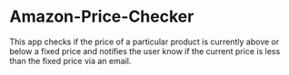 # Amazon-Price-Checker

This app checks if the price of a particular product is currently above or below a fixed price and notifies the user know if the current price is less than the fixed price via an email.
